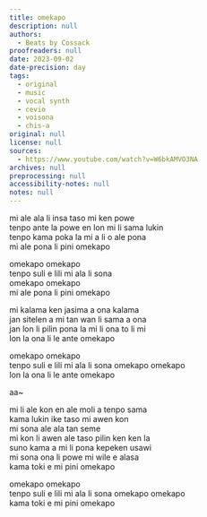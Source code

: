 ```yaml
---
title: omekapo
description: null
authors:
  - Beats by Cossack
proofreaders: null
date: 2023-09-02
date-precision: day
tags:
  - original
  - music
  - vocal synth
  - cevio
  - voisona
  - chis-a
original: null
license: null
sources:
  - https://www.youtube.com/watch?v=W6bkAMVO3NA
archives: null
preprocessing: null
accessibility-notes: null
notes: null
---
```


mi ale ala li insa taso mi ken powe  \
tenpo ante la powe en lon mi li sama lukin  \
tenpo kama poka la mi a li o ale pona  \
mi ale pona li pini omekapo

omekapo omekapo  \
tenpo suli e lili mi ala li sona  \
omekapo omekapo  \
mi ale pona li pini omekapo

mi kalama ken jasima a ona kalama  \
jan sitelen a mi tan wan li sama a ona  \
jan lon li pilin pona la mi li ona to li mi  \
lon la ona li le ante omekapo

omekapo omekapo  \
tenpo suli e lili mi ala li sona 
omekapo omekapo  \
lon la ona li le ante omekapo

aa~

mi li ale kon en ale moli a tenpo sama  \
kama lukin ike taso mi awen kon  \
mi sona ale ala tan seme  \
mi kon li awen ale taso pilin ken ken la  \
suno kama a mi li pona kepeken usawi  \
mi sona ona li powe mi wile e alasa  \
kama toki e mi pini omekapo

omekapo omekapo  \
tenpo suli e lili mi ala li sona 
omekapo omekapo  \
kama toki e mi pini omekapo


